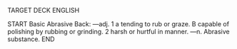 TARGET DECK
ENGLISH

START
Basic
Abrasive
Back: —adj. 1 a tending to rub or graze. B capable of polishing by rubbing or grinding. 2 harsh or hurtful in manner. —n. Abrasive substance.
END
